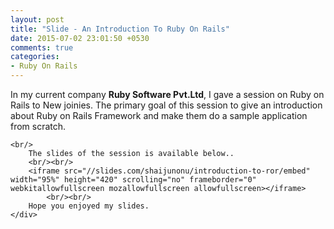 ```yaml
---
layout: post
title: "Slide - An Introduction To Ruby On Rails"
date: 2015-07-02 23:01:50 +0530
comments: true
categories: 
- Ruby On Rails
---
```



<div class='post'>
	<div dir="ltr" style="text-align: left;" trbidi="on">
	In my current company <strong>Ruby Software Pvt.Ltd</strong>, I gave a session on Ruby on Rails to New joinies. The primary goal of this session to give an introduction about Ruby on Rails Framework and make them do a sample application from scratch. 

    <br/>
		The slides of the session is available below..
		<br/><br/>
		<iframe src="//slides.com/shaijunonu/introduction-to-ror/embed" width="95%" height="420" scrolling="no" frameborder="0" webkitallowfullscreen mozallowfullscreen allowfullscreen></iframe>
			<br/><br/>
		Hope you enjoyed my slides.
	</div>
</div>